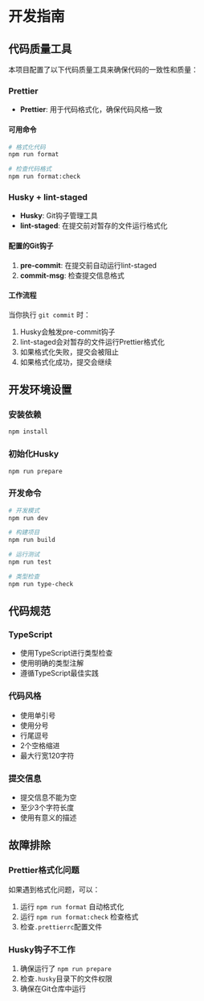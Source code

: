 # 开发指南

## 代码质量工具

本项目配置了以下代码质量工具来确保代码的一致性和质量：

### Prettier

- **Prettier**: 用于代码格式化，确保代码风格一致

#### 可用命令

```bash
# 格式化代码
npm run format

# 检查代码格式
npm run format:check
```

### Husky + lint-staged

- **Husky**: Git钩子管理工具
- **lint-staged**: 在提交前对暂存的文件运行格式化

#### 配置的Git钩子

1. **pre-commit**: 在提交前自动运行lint-staged
2. **commit-msg**: 检查提交信息格式

#### 工作流程

当你执行 `git commit` 时：

1. Husky会触发pre-commit钩子
2. lint-staged会对暂存的文件运行Prettier格式化
3. 如果格式化失败，提交会被阻止
4. 如果格式化成功，提交会继续

## 开发环境设置

### 安装依赖

```bash
npm install
```

### 初始化Husky

```bash
npm run prepare
```

### 开发命令

```bash
# 开发模式
npm run dev

# 构建项目
npm run build

# 运行测试
npm run test

# 类型检查
npm run type-check
```

## 代码规范

### TypeScript

- 使用TypeScript进行类型检查
- 使用明确的类型注解
- 遵循TypeScript最佳实践

### 代码风格

- 使用单引号
- 使用分号
- 行尾逗号
- 2个空格缩进
- 最大行宽120字符

### 提交信息

- 提交信息不能为空
- 至少3个字符长度
- 使用有意义的描述

## 故障排除

### Prettier格式化问题

如果遇到格式化问题，可以：

1. 运行 `npm run format` 自动格式化
2. 运行 `npm run format:check` 检查格式
3. 检查`.prettierrc`配置文件

### Husky钩子不工作

1. 确保运行了 `npm run prepare`
2. 检查`.husky`目录下的文件权限
3. 确保在Git仓库中运行
